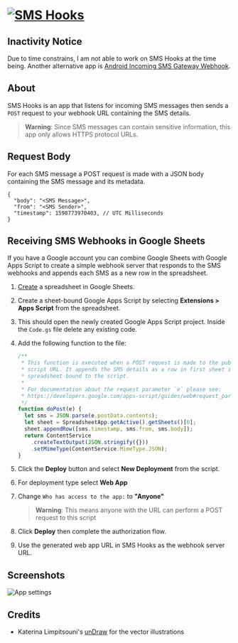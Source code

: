 # [![SMS Hooks](https://repository-images.githubusercontent.com/284747433/11358f80-df97-11ea-900f-8fb2b7a6f620)](https://wolfia.com/magic-link/05424ec8-8ecb-4b2d-9458-61225da7f47c?emulatorSessionId=2dbb0dac-3a76-4415-8e1e-bb3cfba812f8)

## Inactivity Notice
Due to time constrains, I am not able to work on SMS Hooks at the time being. Another alternative app is [Android Incoming SMS Gateway Webhook](https://github.com/bogkonstantin/android_income_sms_gateway_webhook).

## About

SMS Hooks is an app that listens for incoming SMS messages then sends a `POST` request to your webhook URL containing the SMS details.

> **Warning**:
> Since SMS messages can contain sensitive information, this app only allows HTTPS protocol URLs.

## Request Body

For each SMS message a POST request is made with a JSON body containing the SMS message and its metadata.

```jsonc
{
  "body": "<SMS Message>",
  "from": "<SMS Sender>",
  "timestamp": 1598773970403, // UTC Milliseconds
}
```

## Receiving SMS Webhooks in Google Sheets

If you have a Google account you can combine Google Sheets with Google Apps
Script to create a simple webhook server that responds to the SMS webhooks and
appends each SMS as a new row in the spreadsheet.

1. [Create](https://docs.google.com/spreadsheets/create) a spreadsheet in Google
   Sheets.
2. Create a sheet-bound Google Apps Script by selecting
   **Extensions > Apps Script** from the spreadsheet.
3. This should open the newly created Google Apps Script project. Inside the
   `Code.gs` file delete any existing code.
4. Add the following function to the file:

    ```javascript
    /**
     * This function is executed when a POST request is made to the published
     * script URL. It appends the SMS details as a row in first sheet in the
     * spreadsheet bound to the script.
     *
     * For documentation about the request parameter `e` please see:
     * https://developers.google.com/apps-script/guides/web#request_parameters
     */
    function doPost(e) {
      let sms = JSON.parse(e.postData.contents);
      let sheet = SpreadsheetApp.getActive().getSheets()[0];
      sheet.appendRow([sms.timestamp, sms.from, sms.body]);
      return ContentService
        .createTextOutput(JSON.stringify({}))
        .setMimeType(ContentService.MimeType.JSON);
    }
    ```

5. Click the **Deploy** button and select **New Deployment** from the script.
6. For deployment type select **Web App**
7. Change `Who has access to the app:` to **"Anyone"**
   > **Warning**: This means anyone with the URL can perform a POST request to this script
8. Click **Deploy** then complete the authorization flow.
9. Use the generated web app URL in SMS Hooks as the webhook server URL.

## Screenshots

![App settings](screenshots/screenshot.png "App settings")

## Credits

- Katerina Limpitsouni's [unDraw](https://undraw.co/) for the vector illustrations
